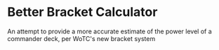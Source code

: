 # Better Bracket Calculator
 An attempt to provide a more accurate estimate of the power level of a commander deck, per WoTC's new bracket system
